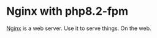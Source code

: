 # Nginx with php8.2-fpm

[Nginx](https://www.nginx.com/) is a web server.  Use it to serve things.  On the web.

